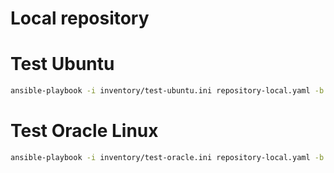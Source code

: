 # Local repository

# Test Ubuntu
```bash
ansible-playbook -i inventory/test-ubuntu.ini repository-local.yaml -b
```

# Test Oracle Linux
```bash
ansible-playbook -i inventory/test-oracle.ini repository-local.yaml -b
```